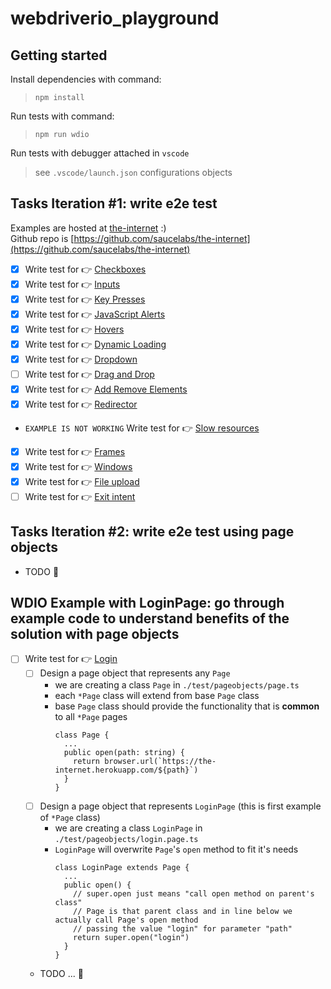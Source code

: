# webdriverio_playground

## Getting started 

Install dependencies with command:  
> `npm install` 

Run tests with command:  
> `npm run wdio`

Run tests with debugger attached in `vscode`
> see `.vscode/launch.json` configurations objects

## Tasks Iteration #1: write e2e test

Examples are hosted at [the-internet](https://the-internet.herokuapp.com/) :)  
Github repo is [https://github.com/saucelabs/the-internet](https://github.com/saucelabs/the-internet)  

- [x] Write test for :point_right: [Checkboxes](https://the-internet.herokuapp.com/checkboxes)
- [x] Write test for :point_right: [Inputs](https://the-internet.herokuapp.com/inputs)
- [x] Write test for :point_right: [Key Presses](https://the-internet.herokuapp.com/key_presses?)
- [x] Write test for :point_right: [JavaScript Alerts](https://the-internet.herokuapp.com/javascript_alerts)
- [x] Write test for :point_right: [Hovers](https://the-internet.herokuapp.com/hovers)
- [x] Write test for :point_right: [Dynamic Loading](https://the-internet.herokuapp.com/dynamic_loading)
- [x] Write test for :point_right: [Dropdown](https://the-internet.herokuapp.com/dropdown)
- [ ] Write test for :point_right: [Drag and Drop](https://the-internet.herokuapp.com/drag_and_drop)
- [x] Write test for :point_right: [Add Remove Elements](https://the-internet.herokuapp.com/add_remove_elements/)
- [x] Write test for :point_right: [Redirector](https://the-internet.herokuapp.com/redirector)
- `EXAMPLE IS NOT WORKING` Write test for :point_right: [Slow resources](https://the-internet.herokuapp.com/slow)
- [x] Write test for :point_right: [Frames](https://the-internet.herokuapp.com/frames)
- [x] Write test for :point_right: [Windows](https://the-internet.herokuapp.com/windows)
- [x] Write test for :point_right: [File upload](https://the-internet.herokuapp.com/upload)
- [ ] Write test for :point_right: [Exit intent](https://the-internet.herokuapp.com/exit_intent)

## Tasks Iteration #2: write e2e test using page objects

- TODO :construction: 

## WDIO Example with LoginPage: go through example code to understand benefits of the solution with page objects 
- [ ] Write test for :point_right: [Login](https://the-internet.herokuapp.com/login)
  - [ ] Design a page object that represents any `Page` 
      - we are creating a class `Page` in `./test/pageobjects/page.ts` 
      - each `*Page` class will extend from base `Page` class 
      - base `Page` class should provide the functionality that is **common** to all `*Page` pages
        ```
        class Page { 
          ... 
          public open(path: string) {
            return browser.url(`https://the-internet.herokuapp.com/${path}`)
          }
        }
        ```
  - [ ] Design a page object that represents `LoginPage` (this is first example of `*Page` class)
      - we are creating a class `LoginPage` in `./test/pageobjects/login.page.ts` 
      - `LoginPage` will overwrite `Page`'s `open` method to fit it's needs 
        ```
        class LoginPage extends Page {
          ... 
          public open() {
            // super.open just means "call open method on parent's class"
            // Page is that parent class and in line below we actually call Page's open method
            // passing the value "login" for parameter "path"
            return super.open("login") 
          }
        }

        ``` 
  - TODO ... :construction:
